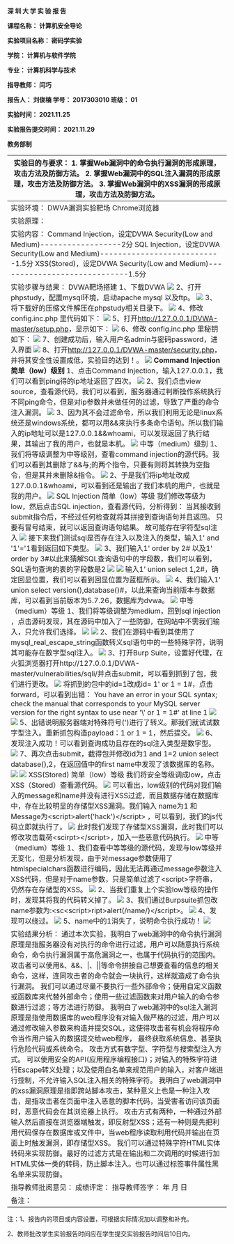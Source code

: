 **深 圳 大 学 实 验 报 告**

**课程名称： 计算机安全导论**

**实验项目名称：  密码学实验**

**学院：  计算机与软件学院**

**专业： 计算机科学与技术**

**指导教师： 闫巧**

**报告人： 刘俊楠 学号： 2017303010 班级： 01**

**实验时间：   2021.11.25**

**实验报告提交时间： 2021.11.29**

**教务部制**

| 实验目的与要求： 1. 掌握Web漏洞中的命令执行漏洞的形成原理，攻击方法及防御方法。 2. 掌握Web漏洞中的SQL注入漏洞的形成原理，攻击方法及防御方法。 3. 掌握Web漏洞中的XSS漏洞的形成原理，攻击方法及防御方法。                                                                                                                                                                                                                                                                                                                                                                                                                                                                                                                                                                                                                                                                                                                                                                                                                                                                                                                                                                                                                                                                                                                                                                                                                                                                                                                                                                                                                                                                                                                                                                                                                                                                                                                                                                                                                                                                                                                                                                                                                                                                                                                                                                                                                                                                                                                                                                                                                                                                                                                                                                                                                                                                                                                                                                                                                                                                                                                                                                                                                                                                                                                                                                                                                                                                                                                                                                                                                                                                                                                                                                                                                                                                                                                                                                                                                                                                                                                                                                                                                                                                                                                                                                                                                                                                                                                                                                                                                                                                                                                                                                                                                                                                                                                                                                                                                                                                                                                                                                                                                                                                                                                                                                                                                                                                                                                                               |
|-------------------------------------------------------------------------------------------------------------------------------------------------------------------------------------------------------------------------------------------------------------------------------------------------------------------------------------------------------------------------------------------------------------------------------------------------------------------------------------------------------------------------------------------------------------------------------------------------------------------------------------------------------------------------------------------------------------------------------------------------------------------------------------------------------------------------------------------------------------------------------------------------------------------------------------------------------------------------------------------------------------------------------------------------------------------------------------------------------------------------------------------------------------------------------------------------------------------------------------------------------------------------------------------------------------------------------------------------------------------------------------------------------------------------------------------------------------------------------------------------------------------------------------------------------------------------------------------------------------------------------------------------------------------------------------------------------------------------------------------------------------------------------------------------------------------------------------------------------------------------------------------------------------------------------------------------------------------------------------------------------------------------------------------------------------------------------------------------------------------------------------------------------------------------------------------------------------------------------------------------------------------------------------------------------------------------------------------------------------------------------------------------------------------------------------------------------------------------------------------------------------------------------------------------------------------------------------------------------------------------------------------------------------------------------------------------------------------------------------------------------------------------------------------------------------------------------------------------------------------------------------------------------------------------------------------------------------------------------------------------------------------------------------------------------------------------------------------------------------------------------------------------------------------------------------------------------------------------------------------------------------------------------------------------------------------------------------------------------------------------------------------------------------------------------------------------------------------------------------------------------------------------------------------------------------------------------------------------------------------------------------------------------------------------------------------------------------------------------------------------------------------------------------------------------------------------------------------------------------------------------------------------------------------------------------------------------------------------------------------------------------------------------------------------------------------------------------------------------------------------------------------------------------------------------------------------------------------------------------------------------------------------------------------------------------------------------------------------------------------------------------------------------------------------------------------------------------------------------------------------------------------------------------------------------------------------------------------------------------------------------------------------------------------------------------------------------------------------------------------------------------------------------------------------------------------------------------------------------------------------------------------------------------------------------------------------------------------------------------------------------------------------------------------------------------------------------------------------------------------------------------------------------------------------------------------------------------------------------------------------------------------------------------------------------------------------------------------------------------------------------------------------------------------------------------------------------------------------------------------------------------------------------------------------------|
| 实验环境：  DWVA漏洞实验靶场 Chrome浏览器                                                                                                                                                                                                                                                                                                                                                                                                                                                                                                                                                                                                                                                                                                                                                                                                                                                                                                                                                                                                                                                                                                                                                                                                                                                                                                                                                                                                                                                                                                                                                                                                                                                                                                                                                                                                                                                                                                                                                                                                                                                                                                                                                                                                                                                                                                                                                                                                                                                                                                                                                                                                                                                                                                                                                                                                                                                                                                                                                                                                                                                                                                                                                                                                                                                                                                                                                                                                                                                                                                                                                                                                                                                                                                                                                                                                                                                                                                                                                                                                                                                                                                                                                                                                                                                                                                                                                                                                                                                                                                                                                                                                                                                                                                                                                                                                                                                                                                                                                                                                                                                                                                                                                                                                                                                                                                                                                                                                                                                                                                             |
| 实验原理：                                                                                                                                                                                                                                                                                                                                                                                                                                                                                                                                                                                                                                                                                                                                                                                                                                                                                                                                                                                                                                                                                                                                                                                                                                                                                                                                                                                                                                                                                                                                                                                                                                                                                                                                                                                                                                                                                                                                                                                                                                                                                                                                                                                                                                                                                                                                                                                                                                                                                                                                                                                                                                                                                                                                                                                                                                                                                                                                                                                                                                                                                                                                                                                                                                                                                                                                                                                                                                                                                                                                                                                                                                                                                                                                                                                                                                                                                                                                                                                                                                                                                                                                                                                                                                                                                                                                                                                                                                                                                                                                                                                                                                                                                                                                                                                                                                                                                                                                                                                                                                                                                                                                                                                                                                                                                                                                                                                                                                                                                                                                            |
| 实验内容： Command Injection，设定DVWA Security(Low and Medium)------------------2分 SQL Injection，设定DVWA Security(Low and Medium)---------------------------1.5分 XSS(Stored)，设定DVWA Security(Low and Medium)-----------------------------1.5分                                                                                                                                                                                                                                                                                                                                                                                                                                                                                                                                                                                                                                                                                                                                                                                                                                                                                                                                                                                                                                                                                                                                                                                                                                                                                                                                                                                                                                                                                                                                                                                                                                                                                                                                                                                                                                                                                                                                                                                                                                                                                                                                                                                                                                                                                                                                                                                                                                                                                                                                                                                                                                                                                                                                                                                                                                                                                                                                                                                                                                                                                                                                                                                                                                                                                                                                                                                                                                                                                                                                                                                                                                                                                                                                                                                                                                                                                                                                                                                                                                                                                                                                                                                                                                                                                                                                                                                                                                                                                                                                                                                                                                                                                                                                                                                                                                                                                                                                                                                                                                                                                                                                                                                                                                                                                                |
| 实验步骤与结果： DVWA靶场搭建 1、下载DVWA ![](https://img2023.cnblogs.com/blog/3334628/202311/3334628-20231130012051058-1240909015.png) 2、打开phpstudy，配置mysql环境，启动apache mysql 以及ftp。 ![](https://img2023.cnblogs.com/blog/3334628/202311/3334628-20231130012052760-2109976121.png)  3、将下载好的压缩文件解压在phpstudy相关目录下。 ![](https://img2023.cnblogs.com/blog/3334628/202311/3334628-20231130012054112-1032675199.png) 4、修改 config.inc.php 里代码如下： ![](https://img2023.cnblogs.com/blog/3334628/202311/3334628-20231130012055360-100579393.png) 5、打开<http://127.0.0.1/DVWA-master/setup.php>，显示如下： ![](https://img2023.cnblogs.com/blog/3334628/202311/3334628-20231130012058941-1415165937.png) 6、修改 config.inc.php 里秘钥如下： ![](https://img2023.cnblogs.com/blog/3334628/202311/3334628-20231130012059877-160317546.png) 7、创建成功后，输入用户名admin与密码password，进入界面 ![](https://img2023.cnblogs.com/blog/3334628/202311/3334628-20231130012106139-913764703.png) 8、打开<http://127.0.0.1/DVWA-master/security.php>，并将其安全性设置成低，实验目的达到！。 ![](https://img2023.cnblogs.com/blog/3334628/202311/3334628-20231130012110399-1723267347.png) **Command Injection** **简单（low）级别** 1、点击Command Injection，输入127.0.0.1，我们可以看到ping得的ip地址返回了四次。 ![](https://img2023.cnblogs.com/blog/3334628/202311/3334628-20231130012112669-1671164980.png) 2、我们点击view source，查看源代码，我们可以看到，服务器通过判断操作系统执行不同ping命令，但是对ip参数并未做任何的过滤，导致了严重的命令注入漏洞。 ![](https://img2023.cnblogs.com/blog/3334628/202311/3334628-20231130012113629-942734161.png) 3、因为其不会过滤命令，所以我们利用无论是linux系统还是windows系统，都可以用&&来执行多条命令语句。所以我们输入的ip地址可以是127.0.0.1&&whoami，可以发现返回了执行结果，其输出了我的用户，也就是本机。 ![](https://img2023.cnblogs.com/blog/3334628/202311/3334628-20231130012115102-2108543888.png) 中等（medium）级别 1、我们将等级调整为中等级别，查看command injection的源代码。我们可以看到其删除了&&与;的两个指令，只要有则将其转换为空指令，但是其并未删除&指令。 ![](https://img2023.cnblogs.com/blog/3334628/202311/3334628-20231130012116692-588498715.png) 2、于是我们将ip地址改成127.0.0.1&whoami，可以看到还是输出了我们本机的用户，也就是我的用户。 ![](https://img2023.cnblogs.com/blog/3334628/202311/3334628-20231130012118510-1388236343.png) SQL Injection 简单（low）等级 我们修改等级为low，然后点击SQL injection，查看源代码，分析得到： 当其接收到submit指令后，不经过任何检查就将其拼接到查询语句并且返回。 只要有冒号结束，就可以返回查询语句结果。 故可能存在字符型sql注入 ![](https://img2023.cnblogs.com/blog/3334628/202311/3334628-20231130012120765-184850592.png) 接下来我们测试sql是否存在注入以及注入的类型，输入1' and '1'='1看到返回如下类型。 ![](https://img2023.cnblogs.com/blog/3334628/202311/3334628-20231130012121447-1433999999.png) 3、我们输入1' order by 2\# 以及1' order by 3\#以此来猜解SQL查询语句中的字段数，我们可以看到，SQL语句查询的表的字段数是2 ![](https://img2023.cnblogs.com/blog/3334628/202311/3334628-20231130012122050-476220704.png) ![](https://img2023.cnblogs.com/blog/3334628/202311/3334628-20231130012122658-1827287309.png) 输入1' union select 1,2\#，确定回显位置，我们可以看到回显位置为蓝框所示。 ![](https://img2023.cnblogs.com/blog/3334628/202311/3334628-20231130012123230-1565176816.png) 4、我们输入1' union select version(),database()\#，以此来查询当前版本与数据库，可以看到当前版本为5.7.26，数据库为dvwa。 ![](https://img2023.cnblogs.com/blog/3334628/202311/3334628-20231130012124290-1084866320.png) 中等（medium）等级 1、我们将等级调整为medium，回到sql injection ，点击源码发现，其在源码中加入了一些防御，在网站中不需我们输入，只允许我们选择。 ![](https://img2023.cnblogs.com/blog/3334628/202311/3334628-20231130012127976-2050684488.png) ![](https://img2023.cnblogs.com/blog/3334628/202311/3334628-20231130012128643-1525017443.png) 2、我们在源码中看到其使用了mysql_real_escape_string函数转义sql语句中的一些特殊字符，说明其可能存在数字型sql注入。 ![](https://img2023.cnblogs.com/blog/3334628/202311/3334628-20231130012129208-1647736711.png) 3、打开Burp Suite，设置好代理，在火狐浏览器打开http://127.0.0.1/DVWA-master/vulnerabilities/sqli/并点击submit，可以看到抓到了包，我们进行更改。 ![](https://img2023.cnblogs.com/blog/3334628/202311/3334628-20231130012132679-340263358.png) 将抓到的包中的id=1改成id= 1' or 1 = 1\#，点击forward，可以看到出错： You have an error in your SQL syntax; check the manual that corresponds to your MySQL server version for the right syntax to use near '\\' or 1 = 1\#' at line 1 ![](https://img2023.cnblogs.com/blog/3334628/202311/3334628-20231130012134776-575229684.png) ![](https://img2023.cnblogs.com/blog/3334628/202311/3334628-20231130012135929-1522317600.png) 5、出错说明服务器端对特殊符号(')进行了转义。那我们就试试数字型注入。重新抓包构造payload：1 or 1 = 1，然后提交。 ![](https://img2023.cnblogs.com/blog/3334628/202311/3334628-20231130012138681-163925847.png) 6、发现注入成功！可以看到查询成功且存在的sql注入类型是数字型。 ![](https://img2023.cnblogs.com/blog/3334628/202311/3334628-20231130012139866-1967099751.png) 7、再次点击submit，截得包并修改id为1 and 1=2 union select database(),2，在返回值中的first name中发现了该数据库的名称。 ![](https://img2023.cnblogs.com/blog/3334628/202311/3334628-20231130012141651-1612064846.png) ![](https://img2023.cnblogs.com/blog/3334628/202311/3334628-20231130012142254-2051271484.png) XSS(Stored) 简单（low）等级 我们将安全等级调成low，点击XSS（Stored）查看源代码。 ![](https://img2023.cnblogs.com/blog/3334628/202311/3334628-20231130012146691-1400767813.png) 可以看出，low级别的代码对我们输入的message和name并没有进行XSS过滤，而且数据存储在数据库中，存在比较明显的存储型XSS漏洞。我们输入 name为1 和 Message为\<script\>alert('hack')\</script\> ，可以看到，我们的js代码立即就执行了。 ![](https://img2023.cnblogs.com/blog/3334628/202311/3334628-20231130012150022-782784415.png) 此时我们发现了存储型XSS漏洞，此时我们可以修改攻击载荷\<scirpt\>\</script\>，加入一些恶意代码执行。 ![](https://img2023.cnblogs.com/blog/3334628/202311/3334628-20231130012154851-1837370076.png) 中等（medium）等级 1、我们查看中等等级的源代码，发现与low等级并无变化，但是分析发现，由于对message参数使用了htmlspecialchars函数进行编码，因此无法再通过message参数注入XSS代码，但是对于name参数，只是简单过滤了\<script\>字符串，仍然存在存储型的XSS。 ![](https://img2023.cnblogs.com/blog/3334628/202311/3334628-20231130012158999-66949866.png) 2、当我们重复上个实验low等级的操作时，发现其将我的代码转义掉了。 ![](https://img2023.cnblogs.com/blog/3334628/202311/3334628-20231130012201327-39796966.png) 3、我们通过Burpsuite抓包改name参数为:\<sc\<script\>ript\>alert(/name/)\</script\>。 ![](https://img2023.cnblogs.com/blog/3334628/202311/3334628-20231130012204049-1184345923.png) 4、发现可以绕过。 ![](https://img2023.cnblogs.com/blog/3334628/202311/3334628-20231130012206740-3727038.png) 5、name中的1消失了，说明命令执行成功！ ![](https://img2023.cnblogs.com/blog/3334628/202311/3334628-20231130012208816-103572720.png) |
| 实验结果分析： 通过本次实验，我明白了web漏洞中的命令执行漏洞原理是指服务器没有对执行的命令进行过滤，用户可以随意执行系统命令，命令执行漏洞属于高危漏洞之一，也属于代码执行的范围内。 攻击者可以使用&、&&、\|、\|\|等命令拼接自己想要查看的信息的相关命令，这样，连同攻击者的命令就会一块执行，这样就造成了命令执行漏洞。 我们可以通过尽量不要执行一些外部命令；使用自定义函数或函数库来代替外部命令；使用一些过滤函数来对用户输入的命令参数进行过滤；等方法进行防御。 我明白了web漏洞中的sql注入漏洞原理是指使用数据库的web程序没有对输入做严格的过滤，用户可以通过修改输入参数来构造并提交SQL，这使得攻击者有机会将程序命令当作用户输入的数据提交给web程序， 最终获取系统信息、甚至执行危险代码或系统命令。 攻击方式有数字型、字符型与搜索型注入方式。 可以使用安全的API(应用程序编程接口)；对输入的特殊字符进行Escape转义处理；以及使用白名单来规范用户的输入，对客户端进行控制，不允许输入SQL注入相关的特殊字符。 我明白了web漏洞中的xss漏洞原理是指即跨站脚本攻击，某种意义上也是一种注入攻击，是指攻击者在页面中注入恶意的脚本代码，当受害者访问该页面时，恶意代码会在其浏览器上执行。 攻击方式有两种，一种通过外部输入然后直接在浏览器端触发，即反射型XSS；还有一种则是先把利用代码保存在数据库或文件中，当web程序读取利用代码并输出在页面上时触发漏洞，即存储型XSS。 我们可以通过特殊字符HTML实体转码来实现防御。最好的过滤方式是在输出和二次调用的时候进行加HTML实体一类的转码，防止脚本注入。也可以通过标签事件属性黑名单来实现防御。                                                                                                                                                                                                                                                                                                                                                                                                                                                                                                                                                                                                                                                                                                                                                                                                                                                                                                                                                                                                                                                                                                                                                                                                                                                                                                                                                                                                                                                                                                                                                                                                                                                                                                                                                                                                                                                                                                                                                                                                                                                                                                                                                                                                                                                                                                                                                                                                                                                                                                                                                                                                                                                                                                                                                                                                                                                                                                                                                                                                                                                                                                                                                                                                                                                                                                                                                                                                                                                                                                                                                                                                                                                                                                                                                                                                                                                                                                                                                                                                                                                                                                        |
| 指导教师批阅意见：          成绩评定：        指导教师签字：  年 月 日                                                                                                                                                                                                                                                                                                                                                                                                                                                                                                                                                                                                                                                                                                                                                                                                                                                                                                                                                                                                                                                                                                                                                                                                                                                                                                                                                                                                                                                                                                                                                                                                                                                                                                                                                                                                                                                                                                                                                                                                                                                                                                                                                                                                                                                                                                                                                                                                                                                                                                                                                                                                                                                                                                                                                                                                                                                                                                                                                                                                                                                                                                                                                                                                                                                                                                                                                                                                                                                                                                                                                                                                                                                                                                                                                                                                                                                                                                                                                                                                                                                                                                                                                                                                                                                                                                                                                                                                                                                                                                                                                                                                                                                                                                                                                                                                                                                                                                                                                                                                                                                                                                                                                                                                                                                                                                                                                                                                                                                                                |
| 备注：                                                                                                                                                                                                                                                                                                                                                                                                                                                                                                                                                                                                                                                                                                                                                                                                                                                                                                                                                                                                                                                                                                                                                                                                                                                                                                                                                                                                                                                                                                                                                                                                                                                                                                                                                                                                                                                                                                                                                                                                                                                                                                                                                                                                                                                                                                                                                                                                                                                                                                                                                                                                                                                                                                                                                                                                                                                                                                                                                                                                                                                                                                                                                                                                                                                                                                                                                                                                                                                                                                                                                                                                                                                                                                                                                                                                                                                                                                                                                                                                                                                                                                                                                                                                                                                                                                                                                                                                                                                                                                                                                                                                                                                                                                                                                                                                                                                                                                                                                                                                                                                                                                                                                                                                                                                                                                                                                                                                                                                                                                                                                |

注：1、报告内的项目或内容设置，可根据实际情况加以调整和补充。

2、教师批改学生实验报告时间应在学生提交实验报告时间后10日内。
